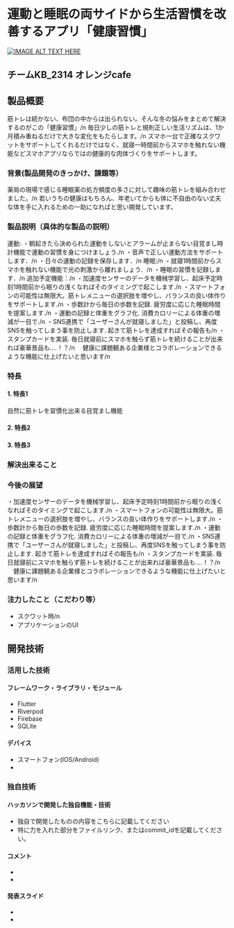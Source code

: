 # 運動と睡眠の両サイドから生活習慣を改善するアプリ「健康習慣」

[![IMAGE ALT TEXT HERE](https://jphacks.com/wp-content/uploads/2023/07/JPHACKS2023_ogp.png)](https://www.youtube.com/watch?v=yYRQEdfGjEg)

## チームKB_2314 オレンジcafe


## 製品概要

筋トレは続かない、布団の中からは出られない。そんな冬の悩みをまとめて解決するのがこの「健康習慣」/n
毎日少しの筋トレと規則正しい生活リズムは、1か月積み重ねるだけで大きな変化をもたらします。/n
スマホ一台で正確なスクワットをサポートしてくれるだけではなく、就寝一時間前からスマホを触れない機能などスマホアプリならではの健康的な肉体づくりをサポートします。

### 背景(製品開発のきっかけ、課題等）
薬局の現場で感じる睡眠薬の処方頻度の多さに対して趣味の筋トレを組み合わせました。/n
若いうちの健康はもちろん、年老いてからも体に不自由のない丈夫な体を手に入れるための一助になればと思い開発しています。

### 製品説明（具体的な製品の説明）
運動:
・朝起きたら決められた運動をしないとアラームが止まらない目覚まし時計機能で運動の習慣を身につけましょう./n
・音声で正しい運動方法をサポートします．/n
・日々の運動の記録を保存します．/n
睡眠:/n
・就寝1時間前からスマホを触れない機能で光の刺激から離れましょう．/n
・睡眠の習慣を記録します．/n
追加予定機能：/n
・加速度センサーのデータを機械学習し、起床予定時刻1時間前から眠りの浅くなればそのタイミングで起こします./n
・スマートフォンの可能性は無限大。筋トレメニューの選択肢を増やし、バランスの良い体作りをサポートします./n
・歩数計から毎日の歩数を記録. 疲労度に応じた睡眠時間を提案します./n
・運動の記録と体重をグラフ化. 消費カロリーによる体重の増減が一目で./n
・SNS連携で「ユーザーさんが就寝しました」と投稿し、再度SNSを触ってしまう事を防止します. 起きて筋トレを達成すればその報告も/n
・スタンプカードを実装. 毎日就寝前にスマホを触らず筋トレを続けることが出来れば豪華景品も....！？/n
　健康に課題観ある企業様とコラボレーションできるような機能に仕上げたいと思います/n


### 特長
#### 1. 特長1
自然に筋トレを習慣化出来る目覚まし機能
#### 2. 特長2
#### 3. 特長3

### 解決出来ること
### 今後の展望
・加速度センサーのデータを機械学習し、起床予定時刻1時間前から眠りの浅くなればそのタイミングで起こします./n
・スマートフォンの可能性は無限大。筋トレメニューの選択肢を増やし、バランスの良い体作りをサポートします./n
・歩数計から毎日の歩数を記録. 疲労度に応じた睡眠時間を提案します./n
・運動の記録と体重をグラフ化. 消費カロリーによる体重の増減が一目で./n
・SNS連携で「ユーザーさんが就寝しました」と投稿し、再度SNSを触ってしまう事を防止します. 起きて筋トレを達成すればその報告も/n
・スタンプカードを実装. 毎日就寝前にスマホを触らず筋トレを続けることが出来れば豪華景品も....！？/n
　健康に課題観ある企業様とコラボレーションできるような機能に仕上げたいと思います/n
 
### 注力したこと（こだわり等）
* スクワット時/n
* アプリケーションのUI

## 開発技術
### 活用した技術

#### フレームワーク・ライブラリ・モジュール
* Flutter
* Riverpod
* Firebase
* SQLite

#### デバイス
* スマートフォン(IOS/Android)
* 

### 独自技術
#### ハッカソンで開発した独自機能・技術
* 独自で開発したものの内容をこちらに記載してください
* 特に力を入れた部分をファイルリンク、またはcommit_idを記載してください。

#### コメント
* 
* 

#### 発表スライド
* 
* 
